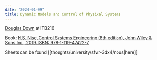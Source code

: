 ```yaml
---
date: "2024-01-09"
title: Dynamic Models and Control of Physical Systems
---
```


[Douglas Down](mailto:downd@mcmaster.ca) at ITB216

Book: [N.S. Nise, Control Systems Engineering (8th edition), John Wiley & Sons Inc., 2019. ISBN: 978-1-119-47422-7](https://www.wiley.com/en-us/Control+Systems+Engineering%2C+8th+Edition-p-9781119474227)

Sheets can be found [[thoughts/university/sfwr-3dx4/nous|here]]
